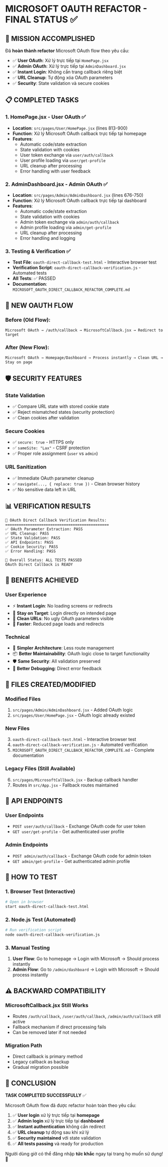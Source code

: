 # MICROSOFT OAUTH REFACTOR - FINAL STATUS ✅

## 🎯 MISSION ACCOMPLISHED

Đã **hoàn thành refactor** Microsoft OAuth flow theo yêu cầu:

- ✅ **User OAuth**: Xử lý trực tiếp tại `HomePage.jsx`
- ✅ **Admin OAuth**: Xử lý trực tiếp tại `AdminDashboard.jsx`
- ✅ **Instant Login**: Không cần trang callback riêng biệt
- ✅ **URL Cleanup**: Tự động xóa OAuth parameters
- ✅ **Security**: State validation và secure cookies

## 📋 COMPLETED TASKS

### 1. HomePage.jsx - User OAuth ✅

- **Location**: `src/pages/User/HomePage.jsx` (lines 813-900)
- **Function**: Xử lý Microsoft OAuth callback trực tiếp tại homepage
- **Features**:
  - Automatic code/state extraction
  - State validation with cookies
  - User token exchange via `user/auth/callback`
  - User profile loading via `user/get-profile`
  - URL cleanup after processing
  - Error handling with user feedback

### 2. AdminDashboard.jsx - Admin OAuth ✅

- **Location**: `src/pages/Admin/AdminDashboard.jsx` (lines 676-750)
- **Function**: Xử lý Microsoft OAuth callback trực tiếp tại dashboard
- **Features**:
  - Automatic code/state extraction
  - State validation with cookies
  - Admin token exchange via `admin/auth/callback`
  - Admin profile loading via `admin/get-profile`
  - URL cleanup after processing
  - Error handling and logging

### 3. Testing & Verification ✅

- **Test File**: `oauth-direct-callback-test.html` - Interactive browser test
- **Verification Script**: `oauth-direct-callback-verification.js` - Automated tests
- **All Tests**: ✅ PASSED
- **Documentation**: `MICROSOFT_OAUTH_DIRECT_CALLBACK_REFACTOR_COMPLETE.md`

## 🔄 NEW OAUTH FLOW

### Before (Old Flow):

```
Microsoft OAuth → /auth/callback → MicrosoftCallback.jsx → Redirect to target
```

### After (New Flow):

```
Microsoft OAuth → Homepage/Dashboard → Process instantly → Clean URL → Stay on page
```

## 🛡️ SECURITY FEATURES

### State Validation

- ✅ Compare URL state with stored cookie state
- ✅ Reject mismatched states (security protection)
- ✅ Clean cookies after validation

### Secure Cookies

- ✅ `secure: true` - HTTPS only
- ✅ `sameSite: "Lax"` - CSRF protection
- ✅ Proper role assignment (`user` vs `admin`)

### URL Sanitization

- ✅ Immediate OAuth parameter cleanup
- ✅ `navigate(..., { replace: true })` - Clean browser history
- ✅ No sensitive data left in URL

## 📊 VERIFICATION RESULTS

```
🔐 OAuth Direct Callback Verification Results:
==============================================
✅ OAuth Parameter Extraction: PASS
✅ URL Cleanup: PASS
✅ State Validation: PASS
✅ API Endpoints: PASS
✅ Cookie Security: PASS
✅ Error Handling: PASS

🎉 Overall Status: ALL TESTS PASSED
OAuth Direct Callback is READY
```

## 🚀 BENEFITS ACHIEVED

### User Experience

- ⚡ **Instant Login**: No loading screens or redirects
- 🎯 **Stay on Target**: Login directly on intended page
- 🧹 **Clean URLs**: No ugly OAuth parameters visible
- 🚀 **Faster**: Reduced page loads and redirects

### Technical

- 🔧 **Simpler Architecture**: Less route management
- 📦 **Better Maintainability**: OAuth logic close to target functionality
- 🛡️ **Same Security**: All validation preserved
- 🐛 **Better Debugging**: Direct error feedback

## 📁 FILES CREATED/MODIFIED

### Modified Files

1. `src/pages/Admin/AdminDashboard.jsx` - Added OAuth logic
2. `src/pages/User/HomePage.jsx` - OAuth logic already existed

### New Files

3. `oauth-direct-callback-test.html` - Interactive browser test
4. `oauth-direct-callback-verification.js` - Automated verification
5. `MICROSOFT_OAUTH_DIRECT_CALLBACK_REFACTOR_COMPLETE.md` - Complete documentation

### Legacy Files (Still Available)

6. `src/pages/MicrosoftCallback.jsx` - Backup callback handler
7. Routes in `src/App.jsx` - Fallback routes maintained

## 🔧 API ENDPOINTS

### User Endpoints

- `POST user/auth/callback` - Exchange OAuth code for user token
- `GET user/get-profile` - Get authenticated user profile

### Admin Endpoints

- `POST admin/auth/callback` - Exchange OAuth code for admin token
- `GET admin/get-profile` - Get authenticated admin profile

## 🧪 HOW TO TEST

### 1. Browser Test (Interactive)

```bash
# Open in browser
start oauth-direct-callback-test.html
```

### 2. Node.js Test (Automated)

```bash
# Run verification script
node oauth-direct-callback-verification.js
```

### 3. Manual Testing

1. **User Flow**: Go to homepage → Login with Microsoft → Should process instantly
2. **Admin Flow**: Go to `/admin/dashboard` → Login with Microsoft → Should process instantly

## ⚠️ BACKWARD COMPATIBILITY

### MicrosoftCallback.jsx Still Works

- Routes `/auth/callback`, `/user/auth/callback`, `/admin/auth/callback` still active
- Fallback mechanism if direct processing fails
- Can be removed later if not needed

### Migration Path

- Direct callback is primary method
- Legacy callback as backup
- Gradual migration possible

## 🎉 CONCLUSION

**TASK COMPLETED SUCCESSFULLY** ✅

Microsoft OAuth flow đã được refactor hoàn toàn theo yêu cầu:

1. ✅ **User login** xử lý trực tiếp tại **homepage**
2. ✅ **Admin login** xử lý trực tiếp tại **dashboard**
3. ✅ **Instant authentication** không cần redirect
4. ✅ **URL cleanup** tự động sau khi xử lý
5. ✅ **Security maintained** với state validation
6. ✅ **All tests passing** và ready for production

Người dùng giờ có thể đăng nhập **tức khắc** ngay tại trang họ muốn sử dụng! 🚀

